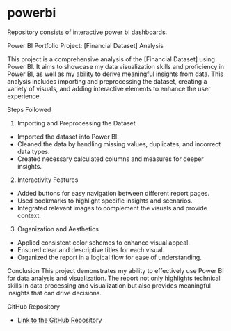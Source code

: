 # powerbi
Repository consists of interactive power bi dashboards.

Power BI Portfolio Project: [Financial Dataset] Analysis

This project is a comprehensive analysis of the [Financial Dataset] using Power BI. It aims to showcase my data visualization skills and proficiency in Power BI, as well as my ability to derive meaningful insights from data. This analysis includes importing and preprocessing the dataset, creating a variety of visuals, and adding interactive elements to enhance the user experience.


Steps Followed

1. Importing and Preprocessing the Dataset
- Imported the dataset into Power BI.
- Cleaned the data by handling missing values, duplicates, and incorrect data types.
- Created necessary calculated columns and measures for deeper insights.

2. Interactivity Features
- Added buttons for easy navigation between different report pages.
- Used bookmarks to highlight specific insights and scenarios.
- Integrated relevant images to complement the visuals and provide context.

3. Organization and Aesthetics
- Applied consistent color schemes to enhance visual appeal.
- Ensured clear and descriptive titles for each visual.
- Organized the report in a logical flow for ease of understanding.


Conclusion
This project demonstrates my ability to effectively use Power BI for data analysis and visualization. The report not only highlights technical skills in data processing and visualization but also provides meaningful insights that can drive decisions.

GitHub Repository
- [Link to the GitHub Repository](#)



